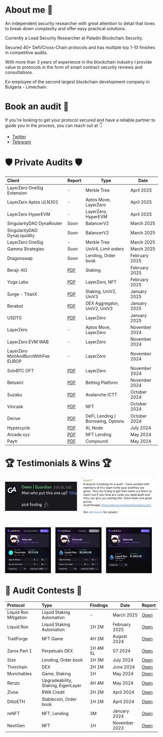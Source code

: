 # About me 🥷

An independent security researcher with great attention to detail that loves to break down complexity and offer easy practical solutions. 

Currently a Lead Security Researcher at Paladin Blockchain Security.

Secured 40+ Defi/Cross-Chain protocols and has multiple top 1-10 finishes in competitive audits.

With more than 3 years of experience in the blockchain industry I provide value to protocols in the form of smart contract security reviews and consultations. 

Ex-employee of the second largest blockchain development company in Bulgaria - Limechain.

# Book an audit 📩

If you're looking to get your protocol secured and have a reliable partner to guide you in the process, you can reach out at 👇 
- [Twitter](https://x.com/ilchovski98)
- [Telegram](https://t.me/ilchovski)

# 🛡️ Private Audits 🛡️
| Client                                                                 | Report | Type              | Date |
| :----------------------------------------------------------------------- | :---------------------------- | --- | --- |
| LayerZero OneSig Extension | - | Merkle Tree              | April 2025             |  |
| LayerZero Aptos ULN301   | - | Aptos Move, LayerZero              |  April 2025            | | 
| LayerZero HyperEVM   | - | LayerZero, HyperEVM  | April 2025             | |
| SingularityDAO DynaRouter  | Soon |    BalancerV2        |  March 2025             | |
| SingularityDAO DynaLiquidity   | Soon | BalancerV2  |  March 2025            |  |
| LayerZero OneSig   | - | Merkle Tree  |  March 2025            |  |
| Gamma Strategies   | Soon | UniV4, Limit orders  |  March 2025            |  |
| Dragonswap   | Soon | Lending, Order book  |  February 2025            | |
| Beraji-KO  | [PDF](./reports/Beraji-KO-Security-Review.pdf)| Staking  |  February 2025            |  |
| Yuga Labs  | [PDF](./reports/YugaLabs-Security-Review.pdf)| LayerZero, NFT  |  February 2025            |  |
| Surge - TitanX  | [PDF](./reports/Surge-TitanX-Security-Review.pdf)| Staking, UniV2, UniV3  |  January 2025            |  |
| Berabot  | [PDF](./reports/Berabot-Security-Review.pdf)| DEX Aggregator, UniV2, UniV3  |  January 2025            |  |
| USDT0  | [PDF](./reports/USDT0-Security-Review.pdf)| LayerZero  |  January 2025            |  |
| LayerZero   | - | Aptos Move, LayerZero  |  November 2024            |  |
| LayerZero EVM WAB  | - | LayerZero  |  November 2024            |  |
| LayerZero MintAndBurnWithFee EUROP  | - | LayerZero  |  November 2024            |  |
| SolvBTC OFT | [PDF](./reports/LayerZero-SolvBTC-Security-Review.pdf)| LayerZero  |  November 2024            |  |
| Betswirl  | [PDF](./reports/Betswirl-B2B-Security-Review.pdf)| Betting Platform  |  November 2024            |  |
| Suzaku  | [PDF](./reports/Suzaku-Security-Review.pdf)| Avalanche ICTT  |  October 2024            |  |
| Vincask  | [PDF](./reports/Vincask-Security-Review.pdf)| NFT  |  October 2024            |  |
| Derive  | [PDF](./reports/Derive-Security-Review.pdf)| DeFi, Lending / Borrowing, Options  |  October 2024            |  |
| Hypercycle  | [PDF](./reports/HyperCycle-Security-Review.pdf)| AI, Node  |  July 2024            |  |
| Arcade.xyz  | [PDF](./reports/Arcade-Security-Review.xyz.md)| NFT Lending  |  May 2024            |  |
| Paytr | [PDF](./reports/Paytr-Security-Review.md) | Compound  |  May 2024            |  |

# 🏆 Testimonials & Wins 🏆
<div style="max-width: 900px; margin: 0 auto 0 0; display: flex; flex-wrap: wrap; gap: 15px; align-items: center;">
  <img src="./audits/contests/media/Owen-Guardian.png" alt="" style="flex: 1 1 calc(50% - 15px); max-width: calc(50% - 15px);">
  <img src="./audits/contests/media/Arcade.xyz-PowVT-dev.png" alt="" style="flex: 1 1 calc(50% - 15px); max-width: calc(50% - 15px);">
</div>

<div style="max-width: 1200px; margin: 40px auto 40px 0; display: flex; flex-wrap: wrap; gap: 15px;">
  <img src="./audits/contests/media/thorchain.png" alt="" style="flex: 1 1 calc(33% - 15px); max-width: calc(33% - 15px);">
  <img src="./audits/contests/media/Liquid-Ron.png" alt="" style="flex: 1 1 calc(33% - 15px); max-width: calc(33% - 15px);">
  <img src="./audits/contests/media/Liquid-Ron-Mitigation.png" alt="" style="flex: 1 1 calc(33% - 15px); max-width: calc(33% - 15px);">
</div>


# 🥇 Audit Contests 🥇

| Protocol                                                                 | Type              | Findings| Date | Report                                                                                     |
| :----------------------------------------------------------------------- | :---------------------------- | :------------------------- |--- |:--------------------------------------------------------------------------------------------- |
| Liquid Ron Mitigation  | Liquid Staking Automation  | -  | March 2025            | [Open](https://code4rena.com/audits/2025-02-liquid-ron-mitigation-review) |
| Liquid Ron  | Liquid Staking Automation  | 1H 2M  | February 2025            | [Open](https://code4rena.com/audits/2025-01-liquid-ron) |
| TraitForge  | NFT Game  | 4H 2M  | August 2024            | [Open](./audits/contests/TraitForge.md) |
| Zaros Part 1  | Perpetuals DEX  | 1H 4M 5L  | 07.2024            | [Open](./audits/contests/Zaros-part-1.md) |
| Size   | Lending, Order book  | 1H 3M  | July 2024            | [Open](./audits/contests/Size.md)|
| Thorchain   | DEX  | 2H 1M  | June 2024            | [Open](./audits/contests/Thorchain.md) |
| Munchables   | Game, Staking  | 1H  | May 2024            | [Open](./audits/contests/Munchables.md) |
| Renzo   | Upgradeability, Staking, EigenLayer  | 4H 4M  | May 2024            | [Open](./audits/contests/Renzo.md) |
| Zivoe   | RWA Credit              | 2H 2M  | April 2024             | [Open](./audits/contests/Zivoe.md)|
| DittoETH   | Stablecoin, Order book              | 1H 1M  | April 2024             | [Open](./audits/contests/DittoETH.md)|
| reNFT   | NFT, Lending              | 3M  | January 2024            | [Open](./audits/contests/reNFT.md)| 
| NextGen  | NFT              | 1H  | November 2023             | [Open](./audits/contests/NextGen.md) |
